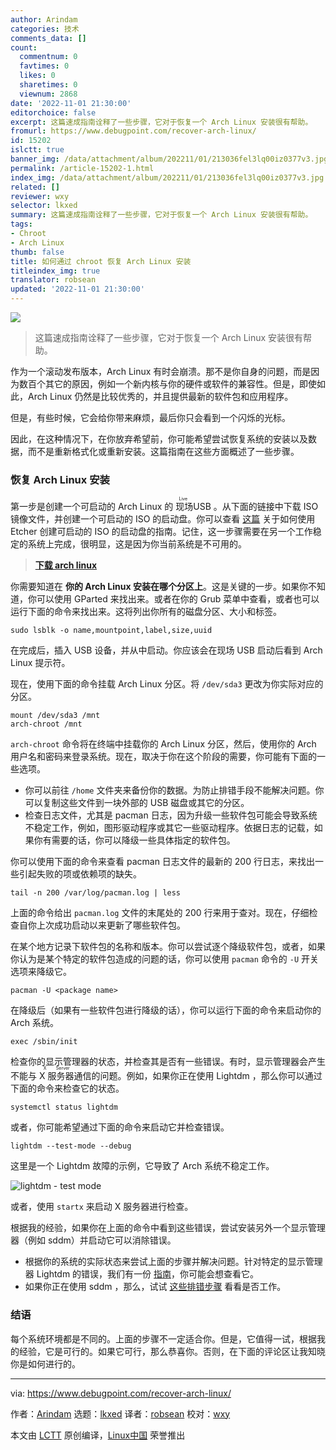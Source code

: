 ```yaml
---
author: Arindam
categories: 技术
comments_data: []
count:
  commentnum: 0
  favtimes: 0
  likes: 0
  sharetimes: 0
  viewnum: 2868
date: '2022-11-01 21:30:00'
editorchoice: false
excerpt: 这篇速成指南诠释了一些步骤，它对于恢复一个 Arch Linux 安装很有帮助。
fromurl: https://www.debugpoint.com/recover-arch-linux/
id: 15202
islctt: true
banner_img: /data/attachment/album/202211/01/213036fel3lq00iz0377v3.jpg
permalink: /article-15202-1.html
index_img: /data/attachment/album/202211/01/213036fel3lq00iz0377v3.jpg.thumb.jpg
related: []
reviewer: wxy
selector: lkxed
summary: 这篇速成指南诠释了一些步骤，它对于恢复一个 Arch Linux 安装很有帮助。
tags:
- Chroot
- Arch Linux
thumb: false
title: 如何通过 chroot 恢复 Arch Linux 安装
titleindex_img: true
translator: robsean
updated: '2022-11-01 21:30:00'
---
```


![](/data/attachment/album/202211/01/213036fel3lq00iz0377v3.jpg)



> 
> 这篇速成指南诠释了一些步骤，它对于恢复一个 Arch Linux 安装很有帮助。
> 
> 
> 


作为一个滚动发布版本，Arch Linux 有时会崩溃。那不是你自身的问题，而是因为数百个其它的原因，例如一个新内核与你的硬件或软件的兼容性。但是，即使如此，Arch Linux 仍然是比较优秀的，并且提供最新的软件包和应用程序。


但是，有些时候，它会给你带来麻烦，最后你只会看到一个闪烁的光标。


因此，在这种情况下，在你放弃希望前，你可能希望尝试恢复系统的安装以及数据，而不是重新格式化或重新安装。这篇指南在这些方面概述了一些步骤。


### 恢复 Arch Linux 安装


第一步是创建一个可启动的 Arch Linux 的<ruby> 现场 <rt>  Live </rt></ruby> USB 。从下面的链接中下载 ISO 镜像文件，并创建一个可启动的 ISO 的启动盘。你可以查看 [这篇](/article-15020-1.html) 关于如何使用 Etcher 创建可启动的 ISO 的启动盘的指南。记住，这一步骤需要在另一个工作稳定的系统上完成，很明显，这是因为你当前系统是不可用的。



> 
> **[下载 arch linux](https://archlinux.org/download/)**
> 
> 
> 


你需要知道在 **你的 Arch Linux 安装在哪个分区上**。这是关键的一步。如果你不知道，你可以使用 GParted 来找出来。或者在你的 Grub 菜单中查看，或者也可以运行下面的命令来找出来。这将列出你所有的磁盘分区、大小和标签。



```
sudo lsblk -o name,mountpoint,label,size,uuid

```

在完成后，插入 USB 设备，并从中启动。你应该会在现场 USB 启动后看到 Arch Linux 提示符。


现在，使用下面的命令挂载 Arch Linux 分区。将 `/dev/sda3` 更改为你实际对应的分区。



```
mount /dev/sda3 /mnt
arch-chroot /mnt

```

`arch-chroot` 命令将在终端中挂载你的 Arch Linux 分区，然后，使用你的 Arch 用户名和密码来登录系统。现在，取决于你在这个阶段的需要，你可能有下面的一些选项。


* 你可以前往 `/home` 文件夹来备份你的数据。为防止排错手段不能解决问题。你可以复制这些文件到一块外部的 USB 磁盘或其它的分区。
* 检查日志文件，尤其是 pacman 日志，因为升级一些软件包可能会导致系统不稳定工作，例如，图形驱动程序或其它一些驱动程序。依据日志的记载，如果你有需要的话，你可以降级一些具体指定的软件包。


你可以使用下面的命令来查看 pacman 日志文件的最新的 200 行日志，来找出一些引起失败的项或依赖项的缺失。



```
tail -n 200 /var/log/pacman.log | less

```

上面的命令给出 `pacman.log` 文件的末尾处的 200 行来用于查对。现在，仔细检查自你上次成功启动以来更新了哪些软件包。


在某个地方记录下软件包的名称和版本。你可以尝试逐个降级软件包，或者，如果你认为是某个特定的软件包造成的问题的话，你可以使用 `pacman` 命令的 `-U` 开关选项来降级它。



```
pacman -U <package name>

```

在降级后（如果有一些软件包进行降级的话），你可以运行下面的命令来启动你的 Arch 系统。



```
exec /sbin/init

```

检查你的显示管理器的状态，并检查其是否有一些错误。有时，显示管理器会产生不能与 <ruby> X 服务器 <rt>  X Server </rt></ruby> 通信的问题。例如，如果你正在使用 Lightdm ，那么你可以通过下面的命令来检查它的状态。



```
systemctl status lightdm

```

或者，你可能希望通过下面的命令来启动它并检查错误。



```
lightdm --test-mode --debug

```

这里是一个 Lightdm 故障的示例，它导致了 Arch 系统不稳定工作。


![lightdm - test mode](/data/attachment/album/202211/01/213113nv34ii73yyq41o31.jpg)


或者，使用 `startx` 来启动 X 服务器进行检查。


根据我的经验，如果你在上面的命令中看到这些错误，尝试安装另外一个显示管理器（例如 sddm）并启动它可以消除错误。


* 根据你的系统的实际状态来尝试上面的步骤并解决问题。针对特定的显示管理器 Lightdm 的错误，我们有一份 [指南](https://www.debugpoint.com/2021/03/failed-to-start-lightdm/)，你可能会想查看它。
* 如果你正在使用 sddm ，那么，试试 [这些排错步骤](https://wiki.archlinux.org/title/SDDM#Troubleshooting) 看看是否工作。


### 结语


每个系统环境都是不同的。上面的步骤不一定适合你。但是，它值得一试，根据我的经验，它是可行的。如果它可行，那么恭喜你。否则，在下面的评论区让我知晓你是如何进行的。




---


via: <https://www.debugpoint.com/recover-arch-linux/>


作者：[Arindam](https://www.debugpoint.com/author/admin1/) 选题：[lkxed](https://github.com/lkxed) 译者：[robsean](https://github.com/robsean) 校对：[wxy](https://github.com/wxy)


本文由 [LCTT](https://github.com/LCTT/TranslateProject) 原创编译，[Linux中国](https://linux.cn/) 荣誉推出
